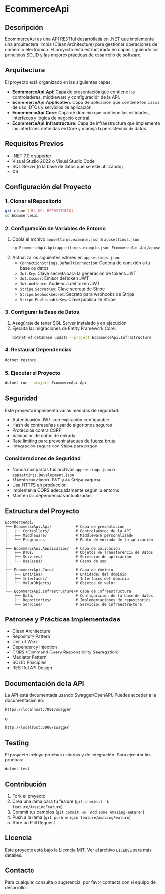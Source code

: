 # EcommerceApi

## Descripción
EcommerceApi es una API RESTful desarrollada en .NET que implementa una arquitectura limpia (Clean Architecture) para gestionar operaciones de comercio electrónico. El proyecto está estructurado en capas siguiendo los principios SOLID y las mejores prácticas de desarrollo de software.

## Arquitectura
El proyecto está organizado en las siguientes capas:

- **EcommerceApi.Api**: Capa de presentación que contiene los controladores, middleware y configuración de la API.
- **EcommerceApi.Application**: Capa de aplicación que contiene los casos de uso, DTOs y servicios de aplicación.
- **EcommerceApi.Core**: Capa de dominio que contiene las entidades, interfaces y lógica de negocio central.
- **EcommerceApi.Infrastructure**: Capa de infraestructura que implementa las interfaces definidas en Core y maneja la persistencia de datos.

## Requisitos Previos
- .NET 7.0 o superior
- Visual Studio 2022 o Visual Studio Code
- SQL Server (o la base de datos que se esté utilizando)
- Git

## Configuración del Proyecto

### 1. Clonar el Repositorio
```bash
git clone [URL_DEL_REPOSITORIO]
cd EcommerceApi
```

### 2. Configuración de Variables de Entorno
1. Copia el archivo `appsettings.example.json` a `appsettings.json`:
   ```bash
   cp EcommerceApi.Api/appsettings.example.json EcommerceApi.Api/appsettings.json
   ```
2. Actualiza los siguientes valores en `appsettings.json`:
   - `ConnectionStrings.DefaultConnection`: Cadena de conexión a tu base de datos
   - `Jwt.Key`: Clave secreta para la generación de tokens JWT
   - `Jwt.Issuer`: Emisor del token JWT
   - `Jwt.Audience`: Audiencia del token JWT
   - `Stripe.SecretKey`: Clave secreta de Stripe
   - `Stripe.WebhookSecret`: Secreto para webhooks de Stripe
   - `Stripe.PublishableKey`: Clave pública de Stripe

### 3. Configurar la Base de Datos
1. Asegúrate de tener SQL Server instalado y en ejecución
2. Ejecuta las migraciones de Entity Framework Core:
   ```bash
   dotnet ef database update --project EcommerceApi.Infrastructure
   ```

### 4. Restaurar Dependencias
```bash
dotnet restore
```

### 5. Ejecutar el Proyecto
```bash
dotnet run --project EcommerceApi.Api
```

## Seguridad
Este proyecto implementa varias medidas de seguridad:

- Autenticación JWT con expiración configurable
- Hash de contraseñas usando algoritmos seguros
- Protección contra CSRF
- Validación de datos de entrada
- Rate limiting para prevenir ataques de fuerza bruta
- Integración segura con Stripe para pagos

### Consideraciones de Seguridad
- Nunca compartas tus archivos `appsettings.json` o `appsettings.Development.json`
- Mantén tus claves JWT y de Stripe seguras
- Usa HTTPS en producción
- Implementa CORS adecuadamente según tu entorno
- Mantén las dependencias actualizadas

## Estructura del Proyecto
```
EcommerceApi/
├── EcommerceApi.Api/           # Capa de presentación
│   ├── Controllers/            # Controladores de la API
│   ├── Middleware/             # Middleware personalizado
│   └── Program.cs              # Punto de entrada de la aplicación
│
├── EcommerceApi.Application/   # Capa de aplicación
│   ├── DTOs/                   # Objetos de Transferencia de Datos
│   ├── Services/               # Servicios de aplicación
│   └── UseCases/               # Casos de uso
│
├── EcommerceApi.Core/          # Capa de dominio
│   ├── Entities/               # Entidades del dominio
│   ├── Interfaces/             # Interfaces del dominio
│   └── ValueObjects/           # Objetos de valor
│
└── EcommerceApi.Infrastructure/# Capa de infraestructura
    ├── Data/                   # Configuración de la base de datos
    ├── Repositories/           # Implementaciones de repositorios
    └── Services/               # Servicios de infraestructura
```

## Patrones y Prácticas Implementadas
- Clean Architecture
- Repository Pattern
- Unit of Work
- Dependency Injection
- CQRS (Command Query Responsibility Segregation)
- Mediator Pattern
- SOLID Principles
- RESTful API Design

## Documentación de la API
La API está documentada usando Swagger/OpenAPI. Puedes acceder a la documentación en:
```
https://localhost:7001/swagger
```
o
```
http://localhost:5000/swagger
```

## Testing
El proyecto incluye pruebas unitarias y de integración. Para ejecutar las pruebas:
```bash
dotnet test
```

## Contribución
1. Fork el proyecto
2. Crea una rama para tu feature (`git checkout -b feature/AmazingFeature`)
3. Commit tus cambios (`git commit -m 'Add some AmazingFeature'`)
4. Push a la rama (`git push origin feature/AmazingFeature`)
5. Abre un Pull Request

## Licencia
Este proyecto está bajo la Licencia MIT. Ver el archivo `LICENSE` para más detalles.

## Contacto
Para cualquier consulta o sugerencia, por favor contacta con el equipo de desarrollo. 